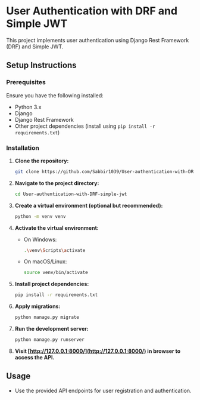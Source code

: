 # User Authentication with DRF and Simple JWT

This project implements user authentication using Django Rest Framework (DRF) and Simple JWT.

## Setup Instructions

### Prerequisites

Ensure you have the following installed:

- Python 3.x
- Django
- Django Rest Framework
- Other project dependencies (install using `pip install -r requirements.txt`)

### Installation

1. **Clone the repository:**

    ```bash
    git clone https://github.com/Sabbir1039/User-authentication-with-DRF-simple-jwt.git
    ```

2. **Navigate to the project directory:**

    ```bash
    cd User-authentication-with-DRF-simple-jwt
    ```

3. **Create a virtual environment (optional but recommended):**

    ```bash
    python -m venv venv
    ```

4. **Activate the virtual environment:**

    - On Windows:

        ```bash
        .\venv\Scripts\activate
        ```

    - On macOS/Linux:

        ```bash
        source venv/bin/activate
        ```

5. **Install project dependencies:**

    ```bash
    pip install -r requirements.txt
    ```

6. **Apply migrations:**

    ```bash
    python manage.py migrate
    ```

7. **Run the development server:**

    ```bash
    python manage.py runserver
    ```

8. **Visit [http://127.0.0.1:8000/](http://127.0.0.1:8000/) in browser to access the API.**

## Usage

- Use the provided API endpoints for user registration and authentication.



